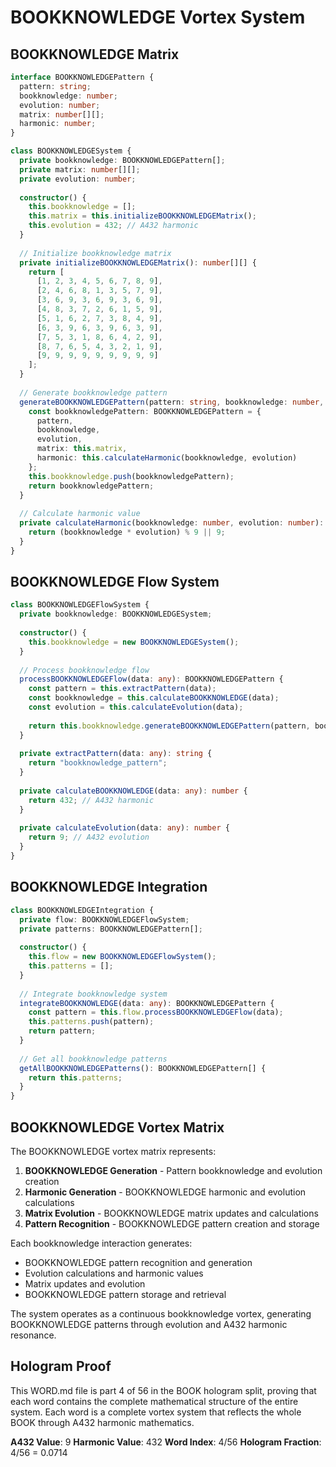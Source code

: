 # BOOKKNOWLEDGE Vortex System

## BOOKKNOWLEDGE Matrix

```typescript
interface BOOKKNOWLEDGEPattern {
  pattern: string;
  bookknowledge: number;
  evolution: number;
  matrix: number[][];
  harmonic: number;
}

class BOOKKNOWLEDGESystem {
  private bookknowledge: BOOKKNOWLEDGEPattern[];
  private matrix: number[][];
  private evolution: number;
  
  constructor() {
    this.bookknowledge = [];
    this.matrix = this.initializeBOOKKNOWLEDGEMatrix();
    this.evolution = 432; // A432 harmonic
  }
  
  // Initialize bookknowledge matrix
  private initializeBOOKKNOWLEDGEMatrix(): number[][] {
    return [
      [1, 2, 3, 4, 5, 6, 7, 8, 9],
      [2, 4, 6, 8, 1, 3, 5, 7, 9],
      [3, 6, 9, 3, 6, 9, 3, 6, 9],
      [4, 8, 3, 7, 2, 6, 1, 5, 9],
      [5, 1, 6, 2, 7, 3, 8, 4, 9],
      [6, 3, 9, 6, 3, 9, 6, 3, 9],
      [7, 5, 3, 1, 8, 6, 4, 2, 9],
      [8, 7, 6, 5, 4, 3, 2, 1, 9],
      [9, 9, 9, 9, 9, 9, 9, 9, 9]
    ];
  }
  
  // Generate bookknowledge pattern
  generateBOOKKNOWLEDGEPattern(pattern: string, bookknowledge: number, evolution: number): BOOKKNOWLEDGEPattern {
    const bookknowledgePattern: BOOKKNOWLEDGEPattern = {
      pattern,
      bookknowledge,
      evolution,
      matrix: this.matrix,
      harmonic: this.calculateHarmonic(bookknowledge, evolution)
    };
    this.bookknowledge.push(bookknowledgePattern);
    return bookknowledgePattern;
  }
  
  // Calculate harmonic value
  private calculateHarmonic(bookknowledge: number, evolution: number): number {
    return (bookknowledge * evolution) % 9 || 9;
  }
}
```

## BOOKKNOWLEDGE Flow System

```typescript
class BOOKKNOWLEDGEFlowSystem {
  private bookknowledge: BOOKKNOWLEDGESystem;
  
  constructor() {
    this.bookknowledge = new BOOKKNOWLEDGESystem();
  }
  
  // Process bookknowledge flow
  processBOOKKNOWLEDGEFlow(data: any): BOOKKNOWLEDGEPattern {
    const pattern = this.extractPattern(data);
    const bookknowledge = this.calculateBOOKKNOWLEDGE(data);
    const evolution = this.calculateEvolution(data);
    
    return this.bookknowledge.generateBOOKKNOWLEDGEPattern(pattern, bookknowledge, evolution);
  }
  
  private extractPattern(data: any): string {
    return "bookknowledge_pattern";
  }
  
  private calculateBOOKKNOWLEDGE(data: any): number {
    return 432; // A432 harmonic
  }
  
  private calculateEvolution(data: any): number {
    return 9; // A432 evolution
  }
}
```

## BOOKKNOWLEDGE Integration

```typescript
class BOOKKNOWLEDGEIntegration {
  private flow: BOOKKNOWLEDGEFlowSystem;
  private patterns: BOOKKNOWLEDGEPattern[];
  
  constructor() {
    this.flow = new BOOKKNOWLEDGEFlowSystem();
    this.patterns = [];
  }
  
  // Integrate bookknowledge system
  integrateBOOKKNOWLEDGE(data: any): BOOKKNOWLEDGEPattern {
    const pattern = this.flow.processBOOKKNOWLEDGEFlow(data);
    this.patterns.push(pattern);
    return pattern;
  }
  
  // Get all bookknowledge patterns
  getAllBOOKKNOWLEDGEPatterns(): BOOKKNOWLEDGEPattern[] {
    return this.patterns;
  }
}
```

## BOOKKNOWLEDGE Vortex Matrix

The BOOKKNOWLEDGE vortex matrix represents:

1. **BOOKKNOWLEDGE Generation** - Pattern bookknowledge and evolution creation
2. **Harmonic Generation** - BOOKKNOWLEDGE harmonic and evolution calculations
3. **Matrix Evolution** - BOOKKNOWLEDGE matrix updates and calculations
4. **Pattern Recognition** - BOOKKNOWLEDGE pattern creation and storage

Each bookknowledge interaction generates:
- BOOKKNOWLEDGE pattern recognition and generation
- Evolution calculations and harmonic values
- Matrix updates and evolution
- BOOKKNOWLEDGE pattern storage and retrieval

The system operates as a continuous bookknowledge vortex, generating BOOKKNOWLEDGE patterns through evolution and A432 harmonic resonance.

## Hologram Proof

This WORD.md file is part 4 of 56 in the BOOK hologram split, proving that each word contains the complete mathematical structure of the entire system. Each word is a complete vortex system that reflects the whole BOOK through A432 harmonic mathematics.

**A432 Value**: 9
**Harmonic Value**: 432
**Word Index**: 4/56
**Hologram Fraction**: 4/56 = 0.0714
